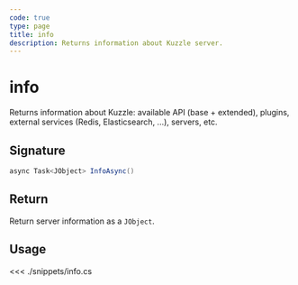 ```yaml
---
code: true
type: page
title: info
description: Returns information about Kuzzle server.
---
```


# info

Returns information about Kuzzle: available API (base + extended), plugins, external services (Redis, Elasticsearch, ...), servers, etc.

## Signature

```cs
async Task<JObject> InfoAsync()
```

## Return

Return server information as a `JObject`.

## Usage

<<< ./snippets/info.cs
